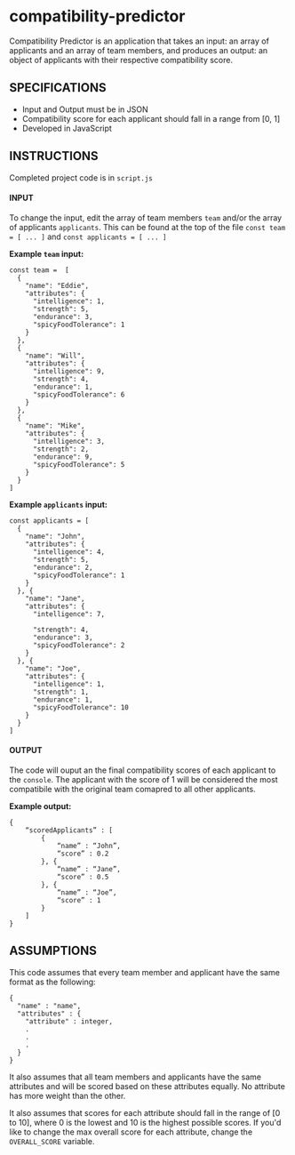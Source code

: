 # compatibility-predictor
Compatibility Predictor is an application that takes an input: an array of applicants and an array of team members, and produces an output: an object of applicants with their respective compatibility score.

## SPECIFICATIONS
- Input and Output must be in JSON
- Compatibility score for each applicant should fall in a range from [0, 1]
- Developed in JavaScript

## INSTRUCTIONS
Completed project code is in `script.js`

#### INPUT
To change the input, edit the array of team members `team` and/or the array of applicants `applicants`.
This can be found at the top of the file `const team = [ ... ]` and `const applicants = [ ... ]`

**Example `team` input:**
```
const team =  [
  {
    "name": "Eddie",
    "attributes": {
      "intelligence": 1,
      "strength": 5,
      "endurance": 3,
      "spicyFoodTolerance": 1
    }
  },
  {
    "name": "Will",
    "attributes": {
      "intelligence": 9,
      "strength": 4,
      "endurance": 1,
      "spicyFoodTolerance": 6
    }
  },
  {
    "name": "Mike",
    "attributes": {
      "intelligence": 3,
      "strength": 2,
      "endurance": 9,
      "spicyFoodTolerance": 5
    }
  }
]
```

**Example `applicants` input:**
```
const applicants = [
  {
    "name": "John",
    "attributes": {
      "intelligence": 4,
      "strength": 5,
      "endurance": 2,
      "spicyFoodTolerance": 1
    }
  }, {
    "name": "Jane",
    "attributes": {
      "intelligence": 7,

      "strength": 4,
      "endurance": 3,
      "spicyFoodTolerance": 2
    }
  }, {
    "name": "Joe",
    "attributes": {
      "intelligence": 1,
      "strength": 1,
      "endurance": 1,
      "spicyFoodTolerance": 10
    }
  }
]
```
#### OUTPUT
The code will ouput an the final compatibility scores of each applicant to the `console`. The applicant with the score of 1 will be considered the most compatibile with the original team comapred to all other applicants.

**Example output:**
```
{
    “scoredApplicants” : [
        {
            “name” : “John”,
            “score” : 0.2
        }, {
            “name” : “Jane”,
            “score” : 0.5
        }, {
            “name” : “Joe”,
            “score” : 1
        }
    ]
}
```

## ASSUMPTIONS
This code assumes that every team member and applicant have the same format as the following:
```
{
  "name" : "name",
  "attributes" : {
    "attribute" : integer,
    .
    .
    .
  }
}
```

It also assumes that all team members and applicants have the same attributes and will be scored based on these attributes equally. No attribute has more weight than the other.

It also assumes that scores for each attribute should fall in the range of [0 to 10], where 0 is the lowest and 10 is the highest possible scores. If you'd like to change the max overall score for each attribute, change the `OVERALL_SCORE` variable.
